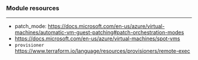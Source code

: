 
### Module resources
---

* patch_mode: https://docs.microsoft.com/en-us/azure/virtual-machines/automatic-vm-guest-patching#patch-orchestration-modes
* https://docs.microsoft.com/en-us/azure/virtual-machines/spot-vms
* `provisioner` https://www.terraform.io/language/resources/provisioners/remote-exec